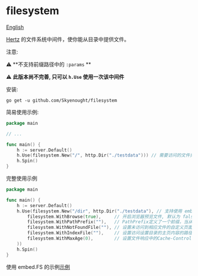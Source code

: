 # filesystem

[English](./README_EN.md)

[Hertz](https://github.com/cloudwego/hertz) 的文件系统中间件，使你能从目录中提供文件。

注意:

⚠️ **不支持前缀路径中的 `:params` **

⚠️ **此版本尚不完善, 只可以 `h.Use` 使用一次该中间件**

安装:

```shell
go get -u github.com/Skyenought/filesystem
```

简易使用示例:

```go
package main

// ...

func main() {
	h := server.Default()
	h.Use(filesystem.New("/", http.Dir("./testdata"))) // 需要访问的文件夹的相对路径
	h.Spin()
}
```
完整使用示例

```go
package main

func main() {
	h := server.Default()
	h.Use(filesystem.New("/dir", http.Dir("./testdata"), // 支持使用 embed.FS, 即 http.FS
		filesystem.WithBrowse(true),     // 开启浏览器预览文件, 默认为 false
		filesystem.WithPathPrefix(""),   // PathPrefix定义了一个前缀，当从FileSystem读取文件时, 会添加到文件路径中, 在使用Go 1.16 embed.FS时使用
		filesystem.WithNotFoundFile(""), // 设置未访问到相应文件的自定义页面或数据
		filesystem.WithIndexFile(""),    // 设置访问设置目录的主页内容的路径
		filesystem.WithMaxAge(0),        // 设置文件响应中的Cache-Control HTTP头的值。MaxAge以秒为单位定义
	))
	h.Spin()
}

```
使用 embed.FS 的示例[示例](./examples/main.go)

